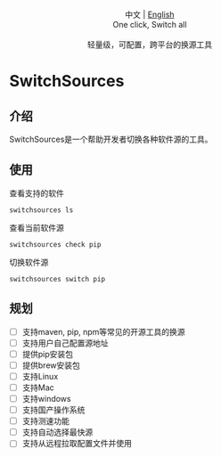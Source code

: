 <p align="center">
  <br> 中文 | <a href="README-EN.md">English</a>
  <br>One click, Switch all<br>
  <br>轻量级，可配置，跨平台的换源工具<br>
</p>

# SwitchSources

## 介绍

SwitchSources是一个帮助开发者切换各种软件源的工具。

## 使用

查看支持的软件
```shell
switchsources ls
```

查看当前软件源
```shell
switchsources check pip
```

切换软件源
```shell
switchsources switch pip
```

## 规划

- [ ] 支持maven, pip, npm等常见的开源工具的换源
- [ ] 支持用户自己配置源地址
- [ ] 提供pip安装包
- [ ] 提供brew安装包
- [ ] 支持Linux
- [ ] 支持Mac
- [ ] 支持windows
- [ ] 支持国产操作系统
- [ ] 支持测速功能
- [ ] 支持自动选择最快源
- [ ] 支持从远程拉取配置文件并使用
